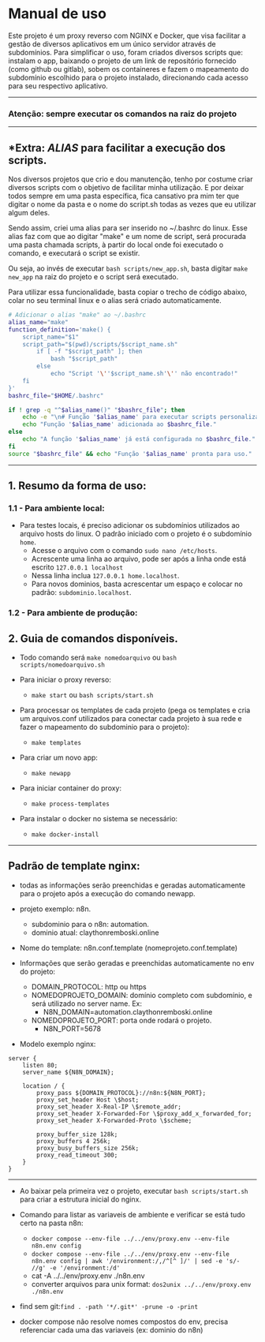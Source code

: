 # Manual de uso

Este projeto é um proxy reverso com NGINX e Docker, que visa facilitar a gestão de diversos aplicativos em um único servidor através de subdomínios.
Para simplificar o uso, foram criados diversos scripts que: instalam o app, baixando o projeto de um link de repositório fornecido (como github ou gitlab), sobem os containeres e fazem o mapeamento do subdomínio escolhido para o projeto instalado, direcionando cada acesso para seu respectivo aplicativo.

---

### Atenção: sempre executar os comandos na raiz do projeto
---
## *Extra: _ALIAS_ para facilitar a execução dos scripts.

Nos diversos projetos que crio e dou manutenção, tenho por costume criar diversos scripts com o objetivo de facilitar minha utilização. E por deixar todos sempre em uma pasta específica, fica cansativo pra mim ter que digitar o nome da pasta e o nome do script.sh todas as vezes que eu utilizar algum deles.

Sendo assim, criei uma alias para ser inserido no ~/.bashrc do linux. Esse alias faz com que ao digitar "make" e um nome de script, será procurada uma pasta chamada scripts, à partir do local onde foi executado o comando, e executará o script se existir.

Ou seja, ao invés de executar `bash scripts/new_app.sh`, basta digitar `make new_app` na raiz do projeto e o script será executado.

Para utilizar essa funcionalidade, basta copiar o trecho de código abaixo, colar no seu terminal linux e o alias será criado automaticamente.

```bash
# Adicionar o alias "make" ao ~/.bashrc
alias_name="make"
function_definition='make() {
    script_name="$1"
    script_path="$(pwd)/scripts/$script_name.sh"
        if [ -f "$script_path" ]; then
            bash "$script_path"
        else
            echo "Script '\''$script_name.sh'\'' não encontrado!"
    fi
}'
bashrc_file="$HOME/.bashrc"

if ! grep -q "^$alias_name()" "$bashrc_file"; then
    echo -e "\n# Função '$alias_name' para executar scripts personalizados\n$function_definition" >> "$bashrc_file"
    echo "Função '$alias_name' adicionada ao $bashrc_file."
else
    echo "A função '$alias_name' já está configurada no $bashrc_file."
fi
source "$bashrc_file" && echo "Função '$alias_name' pronta para uso."
```
---

## 1. Resumo da forma de uso:

### 1.1 - Para ambiente local:

- Para testes locais, é preciso adicionar os subdomínios utilizados ao arquivo hosts do linux. O padrão iniciado com o projeto é o subdomínio `home`.
    - Acesse o arquivo com o comando `sudo nano /etc/hosts`.
    - Acrescente uma linha ao arquivo, pode ser após a linha onde está escrito `127.0.0.1 localhost`
    - Nessa linha inclua `127.0.0.1 home.localhost`.
    - Para novos dominios, basta acrescentar um espaço e colocar no padrão: `subdominio.localhost`.

### 1.2 - Para ambiente de produção:





## 2. Guia de comandos disponíveis.
- Todo comando será `make nomedoarquivo` ou `bash scripts/nomedoarquivo.sh`

- Para iniciar o proxy reverso:
  - `make start` ou `bash scripts/start.sh`

- Para processar os templates de cada projeto (pega os templates e cria um arquivos.conf utilizados para conectar cada projeto à sua rede e fazer o mapeamento do subdominio para o projeto):
  - `make templates`

- Para criar um novo app:
  - `make newapp`
- Para iniciar container do proxy:
  - `make process-templates`

- Para instalar o docker no sistema se necessário:
  - `make docker-install`

------------------------------------------------------------------------------------------------
## Padrão de template nginx:
- todas as informações serão preenchidas e geradas automaticamente para o projeto após a execução do comando newapp.
- projeto exemplo: n8n.
  - subdominio para o n8n: automation.
  - dominio atual: claythonremboski.online

- Nome do template: n8n.conf.template (nomeprojeto.conf.template)

- Informações que serão geradas e preenchidas automaticamente no env do projeto:
  - DOMAIN_PROTOCOL: http ou https
  - NOMEDOPROJETO_DOMAIN: domínio completo com subdomínio, e será utilizado no server name. Ex:
    - N8N_DOMAIN=automation.claythonremboski.online
  - NOMEDOPROJETO_PORT: porta onde rodará o projeto.
    - N8N_PORT=5678


- Modelo exemplo nginx:
```
server {
    listen 80;
    server_name ${N8N_DOMAIN};

    location / {
        proxy_pass ${DOMAIN_PROTOCOL}://n8n:${N8N_PORT};
        proxy_set_header Host \$host;
        proxy_set_header X-Real-IP \$remote_addr;
        proxy_set_header X-Forwarded-For \$proxy_add_x_forwarded_for;
        proxy_set_header X-Forwarded-Proto \$scheme;
        
        proxy_buffer_size 128k;
        proxy_buffers 4 256k;
        proxy_busy_buffers_size 256k;
        proxy_read_timeout 300;
    }
}
```

------------------------------------------------------------------------------------------------
- Ao baixar pela primeira vez o projeto, executar `bash scripts/start.sh` para criar a estrutura inicial do nginx.

- Comando para listar as variaveis de ambiente e verificar se está tudo certo na pasta n8n:
  - `docker compose --env-file ../../env/proxy.env --env-file n8n.env config`
  - `docker compose --env-file ../../env/proxy.env --env-file n8n.env config | awk '/environment:/,/^[^ ]/' | sed -e 's/- //g' -e '/environment:/d'`
  - cat -A ../../env/proxy.env ./n8n.env
  - converter arquivos para unix format: `dos2unix ../../env/proxy.env ./n8n.env`

- find sem git:`find . -path '*/.git*' -prune -o -print`

- docker compose não resolve nomes compostos do env, precisa referenciar cada uma das variaveis (ex: dominio do n8n)
